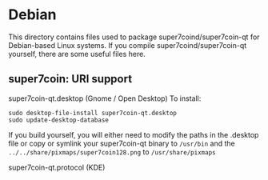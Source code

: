 
Debian
====================
This directory contains files used to package super7coind/super7coin-qt
for Debian-based Linux systems. If you compile super7coind/super7coin-qt yourself, there are some useful files here.

## super7coin: URI support ##


super7coin-qt.desktop  (Gnome / Open Desktop)
To install:

	sudo desktop-file-install super7coin-qt.desktop
	sudo update-desktop-database

If you build yourself, you will either need to modify the paths in
the .desktop file or copy or symlink your super7coin-qt binary to `/usr/bin`
and the `../../share/pixmaps/super7coin128.png` to `/usr/share/pixmaps`

super7coin-qt.protocol (KDE)

